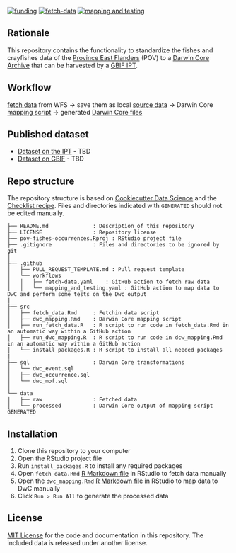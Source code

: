 [![funding](https://img.shields.io/static/v1?label=published+through&message=LIFE+RIPARIAS&labelColor=00a58d&color=ffffff)](https://www.riparias.be/)
[![fetch-data](https://github.com/riparias/pov-fishes-occurrences/actions/workflows/fetch-data.yaml/badge.svg)](https://github.com/riparias/pov-fishes-occurrences/actions/workflows/fetch-data.yaml)
[![mapping and testing](https://github.com/riparias/pov-fishes-occurrences/actions/workflows/mapping_and_testing.yaml/badge.svg)](https://github.com/riparias/pov-fishes-occurrences/actions/workflows/mapping_and_testing.yaml)

## Rationale

This repository contains the functionality to standardize the fishes and crayfishes data of the [Province East Flanders](https://www.oost-vlaanderen.be/) (POV) to a [Darwin Core Archive](https://ipt.gbif.org/manual/en/ipt/2.5/dwca-guide) that can be harvested by a [GBIF IPT](https://ipt.gbif.org/manual/en/ipt/2.5/).

## Workflow

[fetch data](https://github.com/riparias/pov-fishes-occurrences/tree/main/src/fetch_data.Rmd) from WFS → save them as local [source data](https://github.com/riparias/pov-fishes-occurrences/tree/main/data/raw) → Darwin Core [mapping script](https://github.com/riparias/pov-fishes-occurrences/tree/main/src/dwc_mapping.Rmd) → generated [Darwin Core files](https://github.com/riparias/pov-fishes-occurrences/tree/main/data/processed)


## Published dataset

* [Dataset on the IPT](#) - TBD
* [Dataset on GBIF](#) - TBD

## Repo structure

The repository structure is based on [Cookiecutter Data Science](http://drivendata.github.io/cookiecutter-data-science/) and the [Checklist recipe](https://github.com/trias-project/checklist-recipe). Files and directories indicated with `GENERATED` should not be edited manually.

```
├── README.md              : Description of this repository
├── LICENSE                : Repository license
├── pov-fishes-occurrences.Rproj : RStudio project file
├── .gitignore             : Files and directories to be ignored by git
│
├── .github                
│   ├── PULL_REQUEST_TEMPLATE.md : Pull request template
│   └── workflows
│   │   ├── fetch-data.yaml    : GitHub action to fetch raw data
│   │   └── mapping_and_testing.yaml : GitHub action to map data to DwC and perform some tests on the Dwc output
|
├── src
│   ├── fetch_data.Rmd     : Fetchin data script
│   ├── dwc_mapping.Rmd    : Darwin Core mapping script
│   ├── run_fetch_data.R   : R script to run code in fetch_data.Rmd in an automatic way within a GitHub action
│   ├── run_dwc_mapping.R  : R script to run code in dcw_mapping.Rmd in an automatic way within a GitHub action
│   └── install_packages.R : R script to install all needed packages
|
├── sql                    : Darwin Core transformations
│   └── dwc_event.sql
│   ├── dwc_occurrence.sql
│   └── dwc_mof.sql
│   
└── data
│   ├── raw                : Fetched data
│   └── processed          : Darwin Core output of mapping script GENERATED
```

## Installation

1. Clone this repository to your computer
2. Open the RStudio project file
3. Run `install_packages.R` to install any required packages
4. Open `fetch_data.Rmd` [R Markdown file](https://rmarkdown.rstudio.com/) in RStudio to fetch data manually
5. Open the `dwc_mapping.Rmd` [R Markdown file](https://rmarkdown.rstudio.com/) in RStudio to map data to DwC manually
6. Click `Run > Run All` to generate the processed data

## License

[MIT License](LICENSE) for the code and documentation in this repository. The included data is released under another license.
